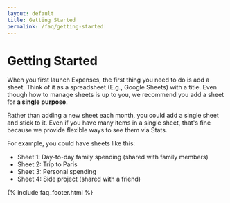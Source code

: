 ```yaml
---
layout: default
title: Getting Started
permalink: /faq/getting-started
---
```


# Getting Started

When you first launch Expenses, the first thing you need to do is add a sheet. Think of it as a spreadsheet (E.g., Google Sheets) with a title. Even though how to manage sheets is up to you, we recommend you add a sheet for **a single purpose**.

Rather than adding a new sheet each month, you could add a single sheet and stick to it. Even if you have many items in a single sheet, that's fine because we provide flexible ways to see them via Stats.

For example, you could have sheets like this:

- Sheet 1: Day-to-day family spending (shared with family members)
- Sheet 2: Trip to Paris
- Sheet 3: Personal spending
- Sheet 4: Side project (shared with a friend)

{% include faq_footer.html %}
